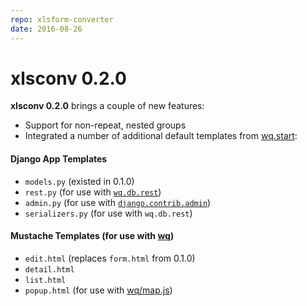 ```yaml
---
repo: xlsform-converter
date: 2016-08-26
---
```


# xlsconv 0.2.0

**xlsconv 0.2.0** brings a couple of new features:
- Support for non-repeat, nested groups
- Integrated a number of additional default templates from [wq.start](../wq.create/index.md):

#### Django App Templates
- `models.py` (existed in 0.1.0)
- `rest.py` (for use with [`wq.db.rest`](../wq.db/rest.md))
- `admin.py` (for use with [`django.contrib.admin`](https://docs.djangoproject.com/en/1.10/ref/contrib/admin/))
- `serializers.py` (for use with `wq.db.rest`)

#### Mustache Templates (for use with [wq](https://github.com/sheppard/django-mustache))
- `edit.html` (replaces `form.html` from 0.1.0)
- `detail.html`
- `list.html`
- `popup.html` (for use with [wq/map.js](../@wq/map.md))
